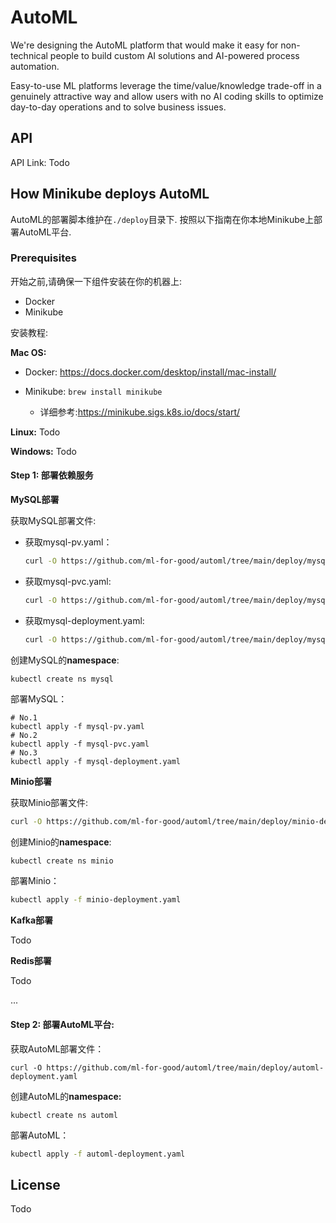# AutoML

We're designing the AutoML platform that would make it easy for non-technical people to build custom AI solutions and
AI-powered process automation.

Easy-to-use ML platforms leverage the time/value/knowledge trade-off in a genuinely attractive way and allow users with
no AI coding skills to optimize day-to-day operations and to solve business issues.

## API

API Link: Todo

## How Minikube deploys AutoML

AutoML的部署脚本维护在``./deploy``目录下.
按照以下指南在你本地Minikube上部署AutoML平台.

### Prerequisites

开始之前,请确保一下组件安装在你的机器上:

- Docker
- Minikube

安装教程:

**Mac OS:**

- Docker: https://docs.docker.com/desktop/install/mac-install/

- Minikube: ``brew install minikube``
  - 详细参考:https://minikube.sigs.k8s.io/docs/start/

**Linux:** Todo

**Windows:** Todo

#### Step 1: 部署依赖服务

**MySQL部署**

获取MySQL部署文件:

- 获取mysql-pv.yaml：

  ```bash
  curl -O https://github.com/ml-for-good/automl/tree/main/deploy/mysql-pv.yaml
  ```

- 获取mysql-pvc.yaml:

  ```bash
  curl -O https://github.com/ml-for-good/automl/tree/main/deploy/mysql-pvc.yaml
  ```

- 获取mysql-deployment.yaml:

  ```bash
  curl -O https://github.com/ml-for-good/automl/tree/main/deploy/mysql-deployment.yaml
  ```

创建MySQL的**namespace**:

```
kubectl create ns mysql
```

部署MySQL：

```
# No.1
kubectl apply -f mysql-pv.yaml
# No.2
kubectl apply -f mysql-pvc.yaml
# No.3
kubectl apply -f mysql-deployment.yaml
```

**Minio部署**

获取Minio部署文件:

```bash
curl -O https://github.com/ml-for-good/automl/tree/main/deploy/minio-deployment.yaml
```

创建Minio的**namespace**:

```bash
kubectl create ns minio
```

部署Minio：

```bash
kubectl apply -f minio-deployment.yaml
```

**Kafka部署**

Todo

**Redis部署**

Todo

...

#### Step 2: 部署AutoML平台:

获取AutoML部署文件：

```
curl -O https://github.com/ml-for-good/automl/tree/main/deploy/automl-deployment.yaml
```

创建AutoML的**namespace:**

```
kubectl create ns automl
```

部署AutoML：

```bash
kubectl apply -f automl-deployment.yaml
```

## License

Todo
